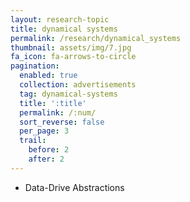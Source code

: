 ```yaml
---
layout: research-topic
title: dynamical systems
permalink: /research/dynamical_systems
thumbnail: assets/img/7.jpg
fa_icon: fa-arrows-to-circle
pagination: 
  enabled: true
  collection: advertisements
  tag: dynamical-systems
  title: ':title'
  permalink: /:num/
  sort_reverse: false
  per_page: 3
  trail:
    before: 2
    after: 2
---
```


- Data-Drive Abstractions